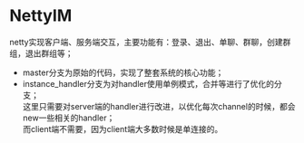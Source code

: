 # NettyIM
netty实现客户端、服务端交互，主要功能有：登录、退出、单聊、群聊，创建群组，退出群组等；

* master分支为原始的代码，实现了整套系统的核心功能；
* instance_handler分支为对handler使用单例模式，合并等进行了优化的分支；  
这里只需要对server端的handler进行改进，以优化每次channel的时候，都会new一些相关的handler；  
而client端不需要，因为client端大多数时候是单连接的。
